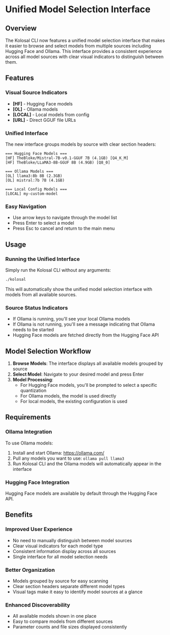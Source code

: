 # Unified Model Selection Interface

## Overview

The Kolosal CLI now features a unified model selection interface that makes it easier to browse and select models from multiple sources including Hugging Face and Ollama. This interface provides a consistent experience across all model sources with clear visual indicators to distinguish between them.

## Features

### Visual Source Indicators
- **[HF]** - Hugging Face models
- **[OL]** - Ollama models
- **[LOCAL]** - Local models from config
- **[URL]** - Direct GGUF file URLs

### Unified Interface
The new interface groups models by source with clear section headers:
```
=== Hugging Face Models ===
[HF] TheBloke/Mistral-7B-v0.1-GGUF 7B (4.1GB) [Q4_K_M]
[HF] TheBloke/LLaMA3-8B-GGUF 8B (4.9GB) [Q8_0]

=== Ollama Models ===
[OL] llama3:8b 8B (2.3GB)
[OL] mistral:7b 7B (4.1GB)

=== Local Config Models ===
[LOCAL] my-custom-model
```

### Easy Navigation
- Use arrow keys to navigate through the model list
- Press Enter to select a model
- Press Esc to cancel and return to the main menu

## Usage

### Running the Unified Interface
Simply run the Kolosal CLI without any arguments:
```bash
./kolosal
```

This will automatically show the unified model selection interface with models from all available sources.

### Source Status Indicators
- If Ollama is running, you'll see your local Ollama models
- If Ollama is not running, you'll see a message indicating that Ollama needs to be started
- Hugging Face models are fetched directly from the Hugging Face API

## Model Selection Workflow

1. **Browse Models**: The interface displays all available models grouped by source
2. **Select Model**: Navigate to your desired model and press Enter
3. **Model Processing**: 
   - For Hugging Face models, you'll be prompted to select a specific quantization
   - For Ollama models, the model is used directly
   - For local models, the existing configuration is used

## Requirements

### Ollama Integration
To use Ollama models:
1. Install and start Ollama: https://ollama.com/
2. Pull any models you want to use: `ollama pull llama3`
3. Run Kolosal CLI and the Ollama models will automatically appear in the interface

### Hugging Face Integration
Hugging Face models are available by default through the Hugging Face API.

## Benefits

### Improved User Experience
- No need to manually distinguish between model sources
- Clear visual indicators for each model type
- Consistent information display across all sources
- Single interface for all model selection needs

### Better Organization
- Models grouped by source for easy scanning
- Clear section headers separate different model types
- Visual tags make it easy to identify model sources at a glance

### Enhanced Discoverability
- All available models shown in one place
- Easy to compare models from different sources
- Parameter counts and file sizes displayed consistently